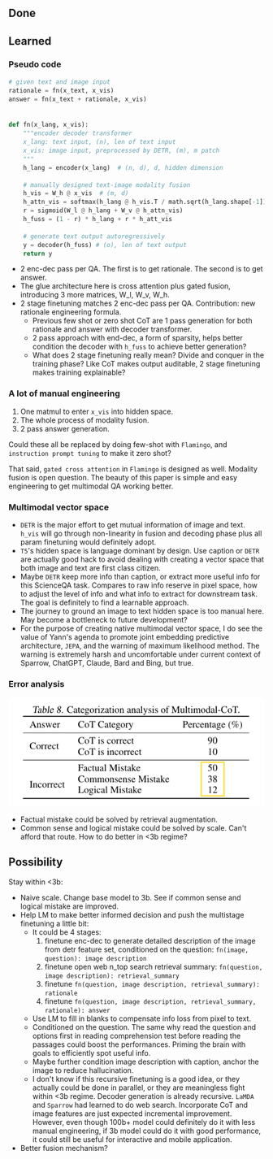 ## Done

## Learned
### Pseudo code
```python
# given text and image input
rationale = fn(x_text, x_vis)
answer = fn(x_text + rationale, x_vis)


def fn(x_lang, x_vis):
    """encoder decoder transformer
    x_lang: text input, (n), len of text input 
    x_vis: image input, preprocessed by DETR, (m), m patch
    """
    h_lang = encoder(x_lang)  # (n, d), d, hidden dimension

    # manually designed text-image modality fusion
    h_vis = W_h @ x_vis  # (m, d)
    h_attn_vis = softmax(h_lang @ h_vis.T / math.sqrt(h_lang.shape[-1])) @ h_vis  # (n, d)
    r = sigmoid(W_l @ h_lang + W_v @ h_attn_vis)
    h_fuss = (1 - r) * h_lang + r * h_att_vis

    # generate text output autoregressively
    y = decoder(h_fuss) # (o), len of text output
    return y
```
- 2 enc-dec pass per QA. The first is to get rationale. The second is to get answer.
- The glue architecture here is cross attention plus gated fusion, introducing 3 more matrices, W_l, W_v, W_h.
- 2 stage finetuning matches 2 enc-dec pass per QA. Contribution: new rationale engineering formula.
  - Previous few shot or zero shot CoT are 1 pass generation for both rationale and answer with decoder transformer. 
  - 2 pass approach with end-dec, a form of sparsity, helps better condition the decoder with `h_fuss` to achieve better generation? 
  - What does 2 stage finetuning really mean? Divide and conquer in the training phase? Like CoT makes output auditable, 2 stage finetuning makes training explainable?

### A lot of manual engineering
1. One matmul to enter `x_vis` into hidden space. 
2. The whole process of modality fusion.
3. 2 pass answer generation. 

Could these all be replaced by doing few-shot with `Flamingo`, and `instruction prompt tuning` to make it zero shot? 

That said, `gated cross attention` in `Flamingo` is designed as well. Modality fusion is open question. The beauty of this paper is simple and easy engineering to get multimodal QA working better.

### Multimodal vector space
- `DETR` is the major effort to get mutual information of image and text. `h_vis` will go through non-linearity in fusion and decoding phase plus all param finetuning would definitely adopt. 
- `T5`'s hidden space is language dominant by design. Use caption or `DETR` are actually good hack to avoid dealing with creating a vector space that both image and text are first class citizen. 
- Maybe `DETR` keep more info than caption, or extract more useful info for this ScienceQA task. Compares to raw info reserve in pixel space, how to adjust the level of info and what info to extract for downstream task. The goal is definitely to find a learnable approach. 
- The journey to ground an image to text hidden space is too manual here. May become a bottleneck to future development? 
- For the purpose of creating native multimodal vector space, I do see the value of Yann's agenda to promote joint embedding predictive architecture, `JEPA`, and the warning of maximum likelihood method. The warning is extremely harsh and uncomfortable under current context of Sparrow, ChatGPT, Claude, Bard and Bing, but true. 

### Error analysis
![](asset/error.png)
- Factual mistake could be solved by retrieval augmentation.
- Common sense and logical mistake could be solved by scale. Can't afford that route. How to do better in <3b regime?  

## Possibility
Stay within <3b:
- Naive scale. Change base model to 3b. See if common sense and logical mistake are improved.
- Help LM to make better informed decision and push the multistage finetuning a little bit:
  - It could be 4 stages:
    1. finetune enc-dec to generate detailed description of the image from detr feature set, conditioned on the question: `fn(image, question): image description`
    2. finetune open web n_top search retrieval summary: `fn(question, image description): retrieval_summary`
    3. finetune `fn(question, image description, retrieval_summary): rationale`
    4. finetune `fn(question, image description, retrieval_summary, rationale): answer`
  - Use LM to fill in blanks to compensate info loss from pixel to text. 
  - Conditioned on the question. The same why read the question and options first in reading comprehension test before reading the passages could boost the performances. Priming the brain with goals to efficiently spot useful info.
  - Maybe further condition image description with caption, anchor the image to reduce hallucination.
  - I don't know if this recursive finetuning is a good idea, or they actually could be done in parallel, or they are meaningless fight within <3b regime. Decoder generation is already recursive. `LaMDA` and `Sparrow` had learned to do web search. Incorporate CoT and image features are just expected incremental improvement. However, even though 100b+ model could definitely do it with less manual engineering, if 3b model could do it with good performance, it could still be useful for interactive and mobile application.
- Better fusion mechanism? 
